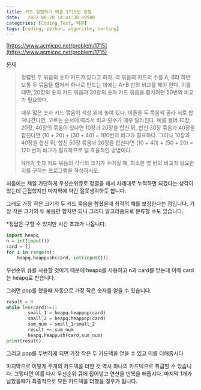 ```yaml
---
title: 카드 정렬하기 백준 1715번 정렬
date:   2022-08-20 14:41:30 +0900
categories: [Coding_Test, 백준]
tags: [coding, python, algorithm, sorting]
---
```


[https://www.acmicpc.net/problem/1715](https://www.acmicpc.net/problem/1715)

문제
> 정렬된 두 묶음의 숫자 카드가 있다고 하자. 각 묶음의 카드의 수를 A, B라 하면 보통 두 묶음을 합쳐서 하나로 만드는 데에는 A+B 번의 비교를 해야 한다. 이를테면, 20장의 숫자 카드 묶음과 30장의 숫자 카드 묶음을 합치려면 50번의 비교가 필요하다.
> 
> 매우 많은 숫자 카드 묶음이 책상 위에 놓여 있다. 이들을 두 묶음씩 골라 서로 합쳐나간다면, 고르는 순서에 따라서 비교 횟수가 매우 달라진다. 예를 들어 10장, 20장, 40장의 묶음이 있다면 10장과 20장을 합친 뒤, 합친 30장 묶음과 40장을 합친다면 (10 + 20) + (30 + 40) = 100번의 비교가 필요하다. 그러나 10장과 40장을 합친 뒤, 합친 50장 묶음과 20장을 합친다면 (10 + 40) + (50 + 20) = 120 번의 비교가 필요하므로 덜 효율적인 방법이다.
> 
> N개의 숫자 카드 묶음의 각각의 크기가 주어질 때, 최소한 몇 번의 비교가 필요한지를 구하는 프로그램을 작성하시오.

처음에는 제일 가단하게 우선순위큐로 정렬을 해서 차례대로 누적하면 되겠다는 생각이었는데 근접했지만 마지막에 약간 잘못생각하듯 합니다.

그래도 가장 작은 크기의 두 카드 묶음을 합쳤을때 최적의 해를 보장한다는 점입니다. 가장 작은 크기의 두 묶음만 합치면 되니 그리디 알고리즘으로 분류할 수도 있습니다.


*정답은 구할 수 있지만 시간 초과가 나옵니다.

```py
import heapq
n = int(input())
card = []
for i in range(n):
    heapq.heappush(card, int(input()))
```

우선순위 큐를 사용할 것이기 때문에 heapq를 사용하고 n과 card를 받는데 이때 card는 heapq로 받습니다.

그러면 pop를 했을때 자동으로 가장 작은 숫자를 얻을 수 있습니다.

```py
result = 0
while len(card)!=1:
        small_1 = heapq.heappop(card)
        small_2 = heapq.heappop(card)
        sum_num = small_1+small_2
        result += sum_num
        heapq.heappush(card,sum_num)
print(result)
```

그리고 pop를 두번하게 되면 가장 작은 두 카드덱을 얻을 수 있고 이를 더해줍시다

마지막으로 이렇게 두개의 카드덱을 더한 것 역시 하나의 카드덱으로 취급할 수 있습니다. 그렇다면 이를 다시 우선순위 큐에 집어넣고 연산을 반복을 해줍시다. 마지막 1개가 남았을때가 최종적으로 모든 카드덱을 더했을 경우가 됩니다.